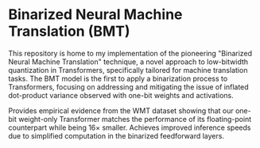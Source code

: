 # Binarized Neural Machine Translation (BMT)

This repository is home to my implementation of the pioneering "Binarized Neural Machine Translation" technique, a novel approach to low-bitwidth quantization in Transformers, specifically tailored for machine translation tasks. The BMT model is the first to apply a binarization process to Transformers, focusing on addressing and mitigating the issue of inflated dot-product variance observed with one-bit weights and activations.

Provides empirical evidence from the WMT dataset showing that our one-bit weight-only Transformer matches the performance of its floating-point counterpart while being 16× smaller. Achieves improved inference speeds due to simplified computation in the binarized feedforward layers.
